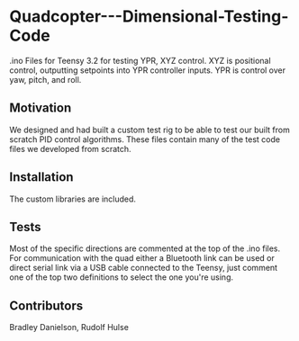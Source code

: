 # Quadcopter---Dimensional-Testing-Code
.ino Files for Teensy 3.2 for testing YPR, XYZ control.  XYZ is positional control, outputting setpoints into YPR controller inputs.  YPR is control over yaw, pitch, and roll.

## Motivation

We designed and had built a custom test rig to be able to test our built from scratch PID control algorithms.  These files contain many of the test code files we developed from scratch.

## Installation

The custom libraries are included.

## Tests

Most of the specific directions are commented at the top of the .ino files.  For communication with the quad either a Bluetooth link can be used or direct serial link via a USB cable connected to the Teensy, just comment one of the top two definitions to select the one you're using.

## Contributors

Bradley Danielson, Rudolf Hulse


